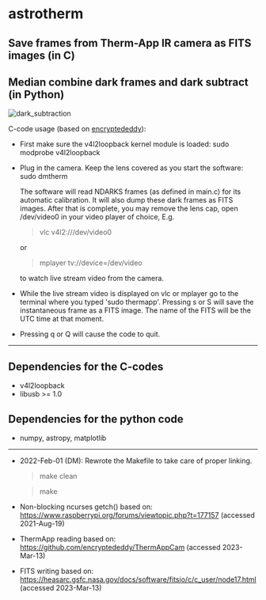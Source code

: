 # astrotherm
## Save frames from Therm-App IR camera as FITS images (in C)

## Median combine dark frames and dark subtract (in Python)

![dark_subtraction](https://user-images.githubusercontent.com/81639258/224892783-925c929a-7b19-4f4e-b258-f1c56aa99bed.png)
 

C-code usage (based on [encryptededdy](https://github.com/encryptededdy/ThermAppCam)):
 - First make sure the v4l2loopback kernel module is loaded:
    sudo modprobe v4l2loopback

 - Plug in the camera. Keep the lens covered as you start the software:
    sudo dmtherm

    The software will read NDARKS frames (as defined in main.c) for its 
    automatic calibration. It will also dump these dark frames as FITS images. 
    After that is complete, you may remove the lens cap, open /dev/video0 in 
    your video player of choice, E.g.
    
    > vlc v4l2:///dev/video0
    
    or
    
    > mplayer tv://device=/dev/video
    
    to watch live stream video from the camera.

 - While the live stream video is displayed on vlc or mplayer go to the 
   terminal where you typed 'sudo thermapp'.
   Pressing s or S will save the instantaneous frame as a FITS image. The 
   name of the FITS will be the UTC time at that moment.

 - Pressing q or Q will cause the code to quit.
--------------------------------------
## Dependencies for the C-codes
* v4l2loopback
* libusb >= 1.0
## Dependencies for the python code
* numpy, astropy, matplotlib
--------------------------------------
* 2022-Feb-01 (DM): Rewrote the Makefile to take care of proper linking.
  > make clean
  
  > make

* Non-blocking ncurses getch() based on:
 https://www.raspberrypi.org/forums/viewtopic.php?t=177157 (accessed 2021-Aug-19)

* ThermApp reading based on:
 https://github.com/encryptededdy/ThermAppCam (accessed 2023-Mar-13)

* FITS writing based on:
 https://heasarc.gsfc.nasa.gov/docs/software/fitsio/c/c_user/node17.html (accessed 2023-Mar-13)

